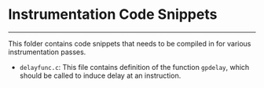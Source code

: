 # Instrumentation Code Snippets
___
This folder contains code snippets that needs to be compiled in for various instrumentation passes.
* `delayfunc.c`: This file contains definition of the function `gpdelay`, which should be called to induce delay at an instruction.
